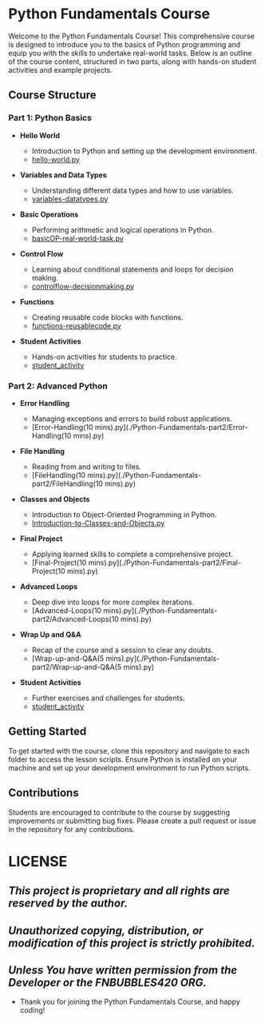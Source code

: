 # Python Fundamentals Course

Welcome to the Python Fundamentals Course! This comprehensive course is designed to introduce you to the basics of Python programming and equip you with the skills to undertake real-world tasks. Below is an outline of the course content, structured in two parts, along with hands-on student activities and example projects.

## Course Structure

### Part 1: Python Basics

- **Hello World**
  - Introduction to Python and setting up the development environment.
  - [hello-world.py](./Python-Fundamentals-part1/hello-world.py)

- **Variables and Data Types**
  - Understanding different data types and how to use variables.
  - [variables-datatypes.py](./Python-Fundamentals-part1/variables-datatypes.py)

- **Basic Operations**
  - Performing arithmetic and logical operations in Python.
  - [basicOP-real-world-task.py](./Python-Fundamentals-part1/basicOP-real-world-task.py)

- **Control Flow**
  - Learning about conditional statements and loops for decision making.
  - [controlflow-decisionmaking.py](./Python-Fundamentals-part1/controlflow-decisionmaking.py)

- **Functions**
  - Creating reusable code blocks with functions.
  - [functions-reusablecode.py](./Python-Fundamentals-part1/functions-reusablecode.py)

- **Student Activities**
  - Hands-on activities for students to practice.
  - [student_activity](./Python-Fundamentals-part1/student_activity)

### Part 2: Advanced Python

- **Error Handling**
  - Managing exceptions and errors to build robust applications.
  - [Error-Handling(10 mins).py](./Python-Fundamentals-part2/Error-Handling(10 mins).py)

- **File Handling**
  - Reading from and writing to files.
  - [FileHandling(10 mins).py](./Python-Fundamentals-part2/FileHandling(10 mins).py)

- **Classes and Objects**
  - Introduction to Object-Oriented Programming in Python.
  - [Introduction-to-Classes-and-Objects.py](./Python-Fundamentals-part2/Introduction-to-Classes-and-Objects.py)

- **Final Project**
  - Applying learned skills to complete a comprehensive project.
  - [Final-Project(10 mins).py](./Python-Fundamentals-part2/Final-Project(10 mins).py)

- **Advanced Loops**
  - Deep dive into loops for more complex iterations.
  - [Advanced-Loops(10 mins).py](./Python-Fundamentals-part2/Advanced-Loops(10 mins).py)

- **Wrap Up and Q&A**
  - Recap of the course and a session to clear any doubts.
  - [Wrap-up-and-Q&A(5 mins).py](./Python-Fundamentals-part2/Wrap-up-and-Q&A(5 mins).py)

- **Student Activities**
  - Further exercises and challenges for students.
  - [student_activity](./Python-Fundamentals-part2/student_activity)

## Getting Started

To get started with the course, clone this repository and navigate to each folder to access the lesson scripts. Ensure Python is installed on your machine and set up your development environment to run Python scripts.

## Contributions

Students are encouraged to contribute to the course by suggesting improvements or submitting bug fixes. Please create a pull request or issue in the repository for any contributions.

# LICENSE
## ***This project is proprietary and all rights are reserved by the author.***
## ***Unauthorized copying, distribution, or modification of this project is strictly prohibited.***
## ***Unless You have written permission from the Developer or the FNBUBBLES420 ORG.***

- Thank you for joining the Python Fundamentals Course, and happy coding!
